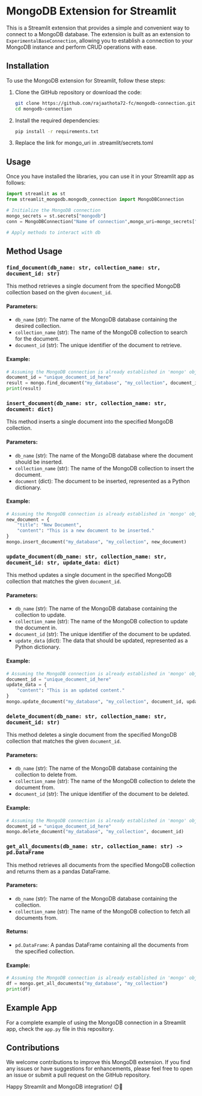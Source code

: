 # MongoDB Extension for Streamlit

This is a Streamlit extension that provides a simple and convenient way to connect to a MongoDB database. The extension is built as an extension to `ExperimentalBaseConnection`, allowing you to establish a connection to your MongoDB instance and perform CRUD operations with ease.

## Installation

To use the MongoDB extension for Streamlit, follow these steps:

1. Clone the GitHub repository or download the code:
   ```bash
   git clone https://github.com/rajaathota72-fc/mongodb-connection.git
   cd mongodb-connection
   ```

2. Install the required dependencies:
   ```bash
   pip install -r requirements.txt 
   ```

3. Replace the link for mongo_uri in .streamlit/secrets.toml 


## Usage

Once you have installed the libraries, you can use it in your Streamlit app as follows:

```python
import streamlit as st
from streamlit_mongodb.mongodb_connection import MongoDBConnection

# Initialize the MongoDB connection
mongo_secrets = st.secrets["mongodb"]
conn = MongoDBConnection("Name of connection",mongo_uri=mongo_secrets["mongo_uri"])

# Apply methods to interact with db

```

## Method Usage

### `find_document(db_name: str, collection_name: str, document_id: str)`

This method retrieves a single document from the specified MongoDB collection based on the given `document_id`.

#### Parameters:

- `db_name` (str): The name of the MongoDB database containing the desired collection.
- `collection_name` (str): The name of the MongoDB collection to search for the document.
- `document_id` (str): The unique identifier of the document to retrieve.

#### Example:

```python
# Assuming the MongoDB connection is already established in 'mongo' object
document_id = "unique_document_id_here"
result = mongo.find_document("my_database", "my_collection", document_id)
print(result)
```

### `insert_document(db_name: str, collection_name: str, document: dict)`

This method inserts a single document into the specified MongoDB collection.

#### Parameters:

- `db_name` (str): The name of the MongoDB database where the document should be inserted.
- `collection_name` (str): The name of the MongoDB collection to insert the document.
- `document` (dict): The document to be inserted, represented as a Python dictionary.

#### Example:

```python
# Assuming the MongoDB connection is already established in 'mongo' object
new_document = {
    "title": "New Document",
    "content": "This is a new document to be inserted."
}
mongo.insert_document("my_database", "my_collection", new_document)
```

### `update_document(db_name: str, collection_name: str, document_id: str, update_data: dict)`

This method updates a single document in the specified MongoDB collection that matches the given `document_id`.

#### Parameters:

- `db_name` (str): The name of the MongoDB database containing the collection to update.
- `collection_name` (str): The name of the MongoDB collection to update the document in.
- `document_id` (str): The unique identifier of the document to be updated.
- `update_data` (dict): The data that should be updated, represented as a Python dictionary.

#### Example:

```python
# Assuming the MongoDB connection is already established in 'mongo' object
document_id = "unique_document_id_here"
update_data = {
    "content": "This is an updated content."
}
mongo.update_document("my_database", "my_collection", document_id, update_data)
```

### `delete_document(db_name: str, collection_name: str, document_id: str)`

This method deletes a single document from the specified MongoDB collection that matches the given `document_id`.

#### Parameters:

- `db_name` (str): The name of the MongoDB database containing the collection to delete from.
- `collection_name` (str): The name of the MongoDB collection to delete the document from.
- `document_id` (str): The unique identifier of the document to be deleted.

#### Example:

```python
# Assuming the MongoDB connection is already established in 'mongo' object
document_id = "unique_document_id_here"
mongo.delete_document("my_database", "my_collection", document_id)
```

### `get_all_documents(db_name: str, collection_name: str) -> pd.DataFrame`

This method retrieves all documents from the specified MongoDB collection and returns them as a pandas DataFrame.

#### Parameters:

- `db_name` (str): The name of the MongoDB database containing the collection.
- `collection_name` (str): The name of the MongoDB collection to fetch all documents from.

#### Returns:

- `pd.DataFrame`: A pandas DataFrame containing all the documents from the specified collection.

#### Example:

```python
# Assuming the MongoDB connection is already established in 'mongo' object
df = mongo.get_all_documents("my_database", "my_collection")
print(df)
```

## Example App

For a complete example of using the MongoDB connection in a Streamlit app, check the `app.py` file in this repository.

## Contributions

We welcome contributions to improve this MongoDB extension. If you find any issues or have suggestions for enhancements, please feel free to open an issue or submit a pull request on the GitHub repository.

Happy Streamlit and MongoDB integration! 😊🚀
